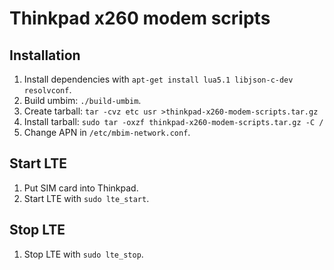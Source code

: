 # Thinkpad x260 modem scripts

## Installation

1. Install dependencies with `apt-get install lua5.1 libjson-c-dev resolvconf`.
2. Build umbim: `./build-umbim`.
3. Create tarball: `tar -cvz etc usr >thinkpad-x260-modem-scripts.tar.gz`
4. Install tarball: `sudo tar -oxzf thinkpad-x260-modem-scripts.tar.gz -C /`
5. Change APN in `/etc/mbim-network.conf`.

## Start LTE

1. Put SIM card into Thinkpad.
2. Start LTE with `sudo lte_start`.

## Stop LTE

1. Stop LTE with `sudo lte_stop`.
